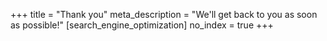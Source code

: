 +++
title = "Thank you"
meta_description = "We'll get back to you as soon as possible!"
[search_engine_optimization]
no_index = true
+++